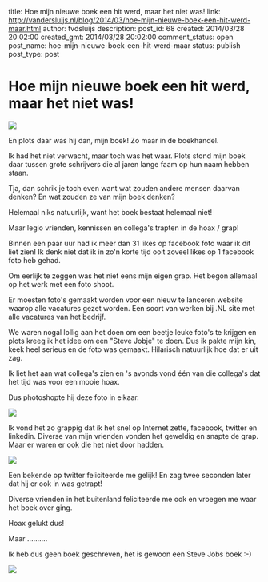 title: Hoe mijn nieuwe boek een hit werd, maar het niet was!
link: http://vandersluijs.nl/blog/2014/03/hoe-mijn-nieuwe-boek-een-hit-werd-maar.html
author: tvdsluijs
description: 
post_id: 68
created: 2014/03/28 20:02:00
created_gmt: 2014/03/28 20:02:00
comment_status: open
post_name: hoe-mijn-nieuwe-boek-een-hit-werd-maar
status: publish
post_type: post

# Hoe mijn nieuwe boek een hit werd, maar het niet was!

![](/wp-content/uploads/2014/03/theo_van_der_sluijs_boek.jpg)

  
  
En plots daar was hij dan, mijn boek! Zo maar in de boekhandel.  
  
Ik had het niet verwacht, maar toch was het waar. Plots stond mijn boek daar tussen grote schrijvers die al jaren lange faam op hun naam hebben staan.  
  
Tja, dan schrik je toch even want wat zouden andere mensen daarvan denken? En wat zouden ze van mijn boek denken?  
  
Helemaal niks natuurlijk, want het boek bestaat helemaal niet!  
  
Maar legio vrienden, kennissen en collega's trapten in de hoax / grap!  
  
Binnen een paar uur had ik meer dan 31 likes op facebook foto waar ik dit liet zien! Ik denk niet dat ik in zo'n korte tijd ooit zoveel likes op 1 facebook foto heb gehad.  
  
Om eerlijk te zeggen was het niet eens mijn eigen grap. Het begon allemaal op het werk met een foto shoot.  
  
Er moesten foto's gemaakt worden voor een nieuw te lanceren website waarop alle vacatures gezet worden. Een soort van werken bij .NL site met alle vacatures van het bedrijf.  
  
We waren nogal lollig aan het doen om een beetje leuke foto's te krijgen en plots kreeg ik het idee om een "Steve Jobje" te doen. Dus ik pakte mijn kin, keek heel serieus en de foto was gemaakt. Hilarisch natuurlijk hoe dat er uit zag.  
  
Ik liet het aan wat collega's zien en 's avonds vond één van die collega's dat het tijd was voor een mooie hoax.  
  
Dus photoshopte hij deze foto in elkaar.   
  


![](/wp-content/uploads/2014/03/theo_van_der_sluijs_boek1.jpg)

  
  


  
  


Ik vond het zo grappig dat ik het snel op Internet zette, facebook, twitter en linkedin. Diverse van mijn vrienden vonden het geweldig en snapte de grap. Maar er waren er ook die het niet door hadden.

  
  


  
  


![](/wp-content/uploads/2014/03/twitter_book.png)

  
  
Een bekende op twitter feliciteerde me gelijk! En zag twee seconden later dat hij er ook in was getrapt!  
  
Diverse vrienden in het buitenland feliciteerde me ook en vroegen me waar het boek over ging.  
  
Hoax gelukt dus!  
  
Maar ..........   
  


Ik heb dus geen boek geschreven, het is gewoon een Steve Jobs boek :-)

  
  


![](/wp-content/uploads/2014/03/SteveBiography295.jpg)